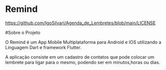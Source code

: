 # Remind
https://github.com/IgoSilvari/Agenda_de_Lembretes/blob/main/LICENSE

#Sobre o Projeto

O Remind é um App Mobile Multiplataforma para Android e IOS utilizando a Linguagem Dart e framework Flutter.

A aplicação consiste em um cadastro de contatos que pode colocar um lembrete para ligar para o mesmo, podendo ser em minutos,horas ou dias.

